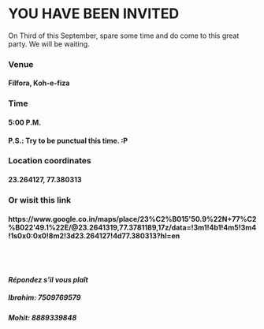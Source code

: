 <h1>YOU HAVE BEEN INVITED</h1>

<p>On Third of this September, spare some time and do come to this great party.
We will be waiting.</p>

<h3><b>Venue</b></h3>
<h4>Filfora, Koh-e-fiza</h4>

<h3><b>Time</b></h3>
<h4>5:00 P.M.</h4>
<h4>P.S.: Try to be punctual this time. :P</h4>

<h3><b>Location coordinates</b></h3> 
<h4>23.264127, 77.380313</h4>

<h3><b>Or wisit this link</b></h3>
<h4>https://www.google.co.in/maps/place/23%C2%B015'50.9%22N+77%C2%B022'49.1%22E/@23.2641319,77.3781189,17z/data=!3m1!4b1!4m5!3m4!1s0x0:0x0!8m2!3d23.264127!4d77.380313?hl=en</h4><br><br>

<h4><i>Répondez s'il vous plaît</i></h4>
<h5><b>Ibrahim</b>: 7509769579</h5>
<h5><b>Mohit</b>: 8889339848</h5>
